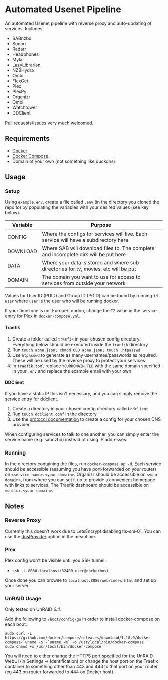 # Automated Usenet Pipeline

An automated Usenet pipeline with reverse proxy and auto-updating of services. Includes: 

- SABnzbd
- Sonarr
- Radarr
- Headphones
- Mylar
- LazyLibrarian
- NZBHydra
- Ombi
- FlexGet
- Plex
- PlexPy
- Organizr
- Ombi
- Watchtower
- DDClient

Pull requests/issues very much welcomed.

## Requirements

- [Docker](https://store.docker.com/search?type=edition&offering=community) 
- [Docker Compose](https://docs.docker.com/compose/install/).   
- Domain of your own (not something like duckdns)

## Usage

### Setup

Using `example.env`, create a file called `.env` (in the directory you cloned the repo to) by populating the variables with your desired values (see key below). 

| Variable         | Purpose                                                                                |
|------------------|----------------------------------------------------------------------------------------|
| CONFIG           | Where the configs for services will live. Each service will have a subdirectory here   |
| DOWNLOAD         | Where SAB will download files to. The complete and incomplete dirs will be put here    |
| DATA             | Where your data is stored and where sub-directories for tv, movies, etc will be put    |        
| DOMAIN           | The domain you want to use for access to services from outside your network            |

Values for User ID (PUID) and Group ID (PGID) can be found by running `id user` where `user` is the user who will be running docker.

If your timezone is not Europe/London, change the `TZ` value in the service entry for Plex in `docker-compose.yml`.

#### Traefik

1. Create a folder called `traefik` in your chosen config directory. Everything below should be executed inside the `traefik` directory
2. Run `touch acme.json; chmod 600 acme.json; touch .htpasswd`
3. Use `htpasswd` to generate as many usernames/passwords as required. These will be used by the reverse proxy to protect your services
4. In `traefik.toml` replace `YOURDOMAIN.TLD` with the same domain specified in your `.env` and replace the example email with your own


#### DDClient

If you have a static IP this isn't necessary, and you can simply remove the service entry for ddclient.

1. Create a directory in your chosen config directory called `ddclient`
2. Run `touch ddclient.conf` in the directory
3. Use the [protocol documentation](https://sourceforge.net/p/ddclient/wiki/protocols/) to create a config for your chosen DNS provider



When configuring services to talk to one another, you can simply enter the service name (e.g. sabnzbd) instead of using IP addresses.


### Running 

In the directory containing the files, run `docker-compose up -d`. Each service should be accessible (assuming you have port-forwarded on your router) on `<service-name>.<your-domain>`. Organizr should be accessible on `<your-domain>`, from where you can set it up to provide a convenient homepage with links to services. The Traefik dashboard should be accessible on `monitor.<your-domain>`.

## Notes

### Reverse Proxy

Currently this doesn't work due to LetsEncrypt disabling tls-sni-01. You can use the [dnsProvider](https://docs.traefik.io/configuration/acme/#dnsprovider) option in the meantime.

### Plex

Plex config won't be visible until you SSH tunnel:

- `ssh -L 8080:localhost:32400 user@dockerhost`

Once done you can browse to `localhost:8080/web/index.html` and set up your server.

### UnRAID Usage

Only tested on UnRAID *6.4*. 

Add the following to `/boot/config/go` in order to install docker-compose on each boot:
```
sudo curl -L https://github.com/docker/compose/releases/download/1.18.0/docker-compose-`uname -s`-`uname -m` -o /usr/local/bin/docker-compose
sudo chmod +x /usr/local/bin/docker-compose
```

You will need to either change the HTTPS port specified for the UnRAID WebUI (in Settings -> Identification) or change the host port on the Traefik container to something other than 443 and 443 to that port on your router (eg 443 on router forwarded to 444 on Docker host).



